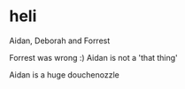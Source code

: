 heli
====

Aidan, Deborah and Forrest

Forrest was wrong :)
Aidan is not a 'that thing'

Aidan is a huge douchenozzle

